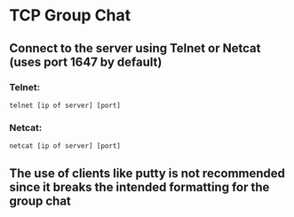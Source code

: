 # TCP Group Chat

## Connect to the server using Telnet or Netcat (uses port 1647 by default)
### Telnet:
    telnet [ip of server] [port]
### Netcat:
    netcat [ip of server] [port]
## The use of clients like putty is not recommended since it breaks the intended formatting for the group chat

